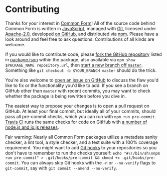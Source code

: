 Contributing
============

Thanks for your interest in [Common Form](http://commonform.github.io/)! All of the source code behind Common Form is written in [JavaScript](http://en.wikipedia.org/wiki/JavaScript), managed with [Git](http://git-scm.com), licensed under [Apache-2.0](https://www.apache.org/licenses/LICENSE-2.0), developed [on GitHub](https://github.com/commonform), and distributed via [npm](https://npmjs.com). Please have a look around and feel free to ask questions. Contributions of all kinds are welcome.

If you would like to contribute code, please [fork the GitHub repository](https://guides.github.com/activities/forking/) listed in [package.json](./package.json) within the package, also available via `npm show $PACKAGE_NAME repository.url`, then [start a new branch off `master`](https://guides.github.com/introduction/flow/). Something like `git checkout -b $YOUR_BRANCH master` should do the trick.

You're also welcome to [open an issue on GitHub](https://guides.github.com/features/issues/) to discuss the flaw you'd like to fix or the functionality you'd like to add. If you see a branch on GitHub other than `master` with recent commits, you may want to check whether the package is being rewritten before you dive in.

The easiest way to propose your changes is to open a pull request on GitHub. At least your final commit, but ideally all of your commits, should pass all pre-commit checks, which you can run with `npm run pre-commit`. [Travis CI](https://travis-ci.org/) runs the same checks for code on GitHub with [a number of node.js and io.js releases](./.travis.yml).

Fair warning: Nearly all Common Form packages utilize a metadata sanity checker, a lint tool, a style checker, and a test suite with a 100% coverage requirement. You might want to add [Git hooks](http://git-scm.com/docs/githooks) to your repositories so you don't have to remember to run the checks yourself: `echo "#\!/bin/sh\nnpm run pre-commit" > .git/hooks/pre-commit && chmod +x .git/hooks/pre-commit`. You can always skip Git hooks with the `-n` or `--no-verify` flags to `git-commit`, say with `git commit --amend --no-verify`.
